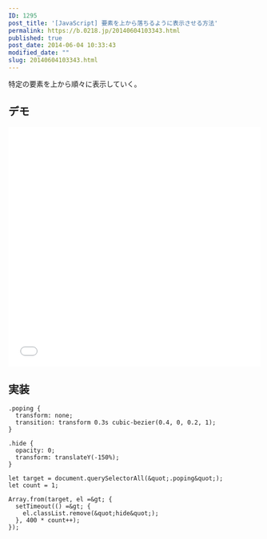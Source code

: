 ```yaml
---
ID: 1295
post_title: '[JavaScript] 要素を上から落ちるように表示させる方法'
permalink: https://b.0218.jp/20140604103343.html
published: true
post_date: 2014-06-04 10:33:43
modified_date: ""
slug: 20140604103343.html
---
```

特定の要素を上から順々に表示していく。

<!--more-->

## デモ

<iframe height='480' scrolling='no' title='an element appear to fall from above' src='//codepen.io/hiro0218/embed/pObLQy/?height=477&theme-id=light&default-tab=result&embed-version=2' frameborder='no' allowtransparency='true' allowfullscreen='true' style='width: 100%;'>See the Pen <a href='https://codepen.io/hiro0218/pen/pObLQy/'>an element appear to fall from above</a> by hiro (<a href='https://codepen.io/hiro0218'>@hiro0218</a>) on <a href='https://codepen.io'>CodePen</a>.
</iframe>

## 実装

```language-css
.poping {
  transform: none;
  transition: transform 0.3s cubic-bezier(0.4, 0, 0.2, 1);
}

.hide {
  opacity: 0;
  transform: translateY(-150%);
}
```

```language-js
let target = document.querySelectorAll(&quot;.poping&quot;);
let count = 1;

Array.from(target, el =&gt; {
  setTimeout(() =&gt; {
    el.classList.remove(&quot;hide&quot;);
  }, 400 * count++);
});
```